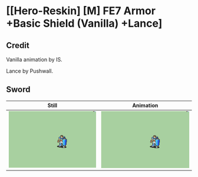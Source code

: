 # [\[Hero-Reskin\] \[M\] FE7 Armor +Basic Shield \(Vanilla\) +Lance]

## Credit

Vanilla animation by IS.

Lance by Pushwall.
	
## Sword

| Still | Animation |
| :---: | :-------: |
| ![Sword still](./Sword_000.png) | ![Sword animation](./Sword.gif) |
